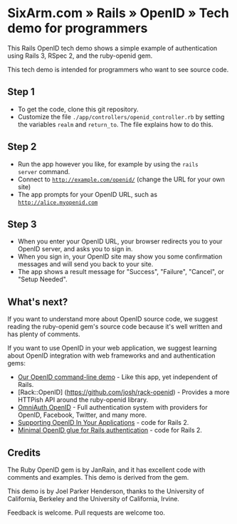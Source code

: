 # SixArm.com » Rails » OpenID » Tech demo for programmers

This Rails OpenID tech demo shows a simple example of authentication using Rails 3, RSpec 2, and the ruby-openid gem.

This tech demo is intended for programmers who want to see source code.


## Step 1

  * To get the code, clone this git repository.
  * Customize the file <code>./app/controllers/openid_controller.rb</code> by setting the variables <code>realm</code> and <code>return_to</code>. The file explains how to do this.

## Step 2

  * Run the app however you like, for example by using the <code>rails server</code> command.
  * Connect to <code>http://example.com/openid/</code> (change the URL for your own site)
  * The app prompts for your OpenID URL, such as <code>http://alice.myopenid.com</code>

## Step 3

  * When you enter your OpenID URL, your browser redirects you to your OpenID server, and asks you to sign in.
  * When you sign in, your OpenID site may show you some confirmation messages and will send you back to your site.
  * The app shows a result message for "Success", "Failure", "Cancel", or "Setup Needed".


## What's next?

If you want to understand more about OpenID source code, we suggest reading the ruby-openid gem's source code because it's well written and has plenty of comments.

If you want to use OpenID in your web application, we suggest learning about OpenID integration with web frameworks and and authentication gems:

  * [Our OpenID command-line demo](https://github.com/SixArm/sixarm_ruby_openid_tech_demo) - Like this app, yet independent of Rails.
  * [Rack::OpenID] (https://github.com/josh/rack-openid) - Provides a more HTTPish API around the ruby-openid library.
  * [OmniAuth OpenID](https://github.com/intridea/omniauth-openid) - Full authentication system with providers for OpenID, Facebook, Twitter, and many more.
  * [Supporting OpenID In Your Applications](http://danwebb.net/2007/2/27/the-no-shit-guide-to-supporting-openid-in-your-applications) - code for Rails 2.
  * [Minimal OpenID glue for Rails authentication](http://anthonybailey.livejournal.com/35207.html) - code for Rails 2.


## Credits

The Ruby OpenID gem is by JanRain, and it has excellent code with comments and examples. This demo is derived from the gem.

This demo is by Joel Parker Henderson, thanks to the University of California, Berkeley and the University of California, Irvine.

Feedback is welcome. Pull requests are welcome too.
